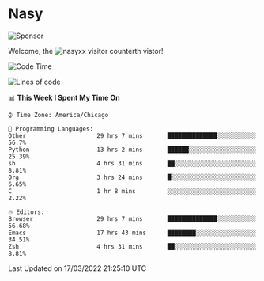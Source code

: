 # Nasy

<!--
<p align="center">
<img height="200" src="https://github-readme-stats.vercel.app/api?username=nasyxx&count_private=true&show_icons=true&theme=dracula&include_all_commits=true"/>
<img height="200" src="https://github-readme-stats.vercel.app/api/top-langs/?username=nasyxx&theme=dracula&hide=html,jupyter+notebook&count_private=true&show_icons=true"/>
</p>

  
----------------
-->

![Sponsor](https://img.shields.io/static/v1.svg?label=Sponsor&message=%E2%9D%A4&logo=GitHub&style=flat&color=pink)
 
Welcome, the ![nasyxx visitor counter](https://count.getloli.com/get/@nasyxx?theme=rule34)th vistor!
 
<!--START_SECTION:waka-->
![Code Time](http://img.shields.io/badge/Code%20Time-2%2C050%20hrs%2053%20mins-blue)

![Lines of code](https://img.shields.io/badge/From%20Hello%20World%20I%27ve%20Written-5%20Million%20lines%20of%20code-blue)

📊 **This Week I Spent My Time On** 

```text
⌚︎ Time Zone: America/Chicago

💬 Programming Languages: 
Other                    29 hrs 7 mins       ██████████████░░░░░░░░░░░   56.7% 
Python                   13 hrs 2 mins       ██████░░░░░░░░░░░░░░░░░░░   25.39% 
sh                       4 hrs 31 mins       ██░░░░░░░░░░░░░░░░░░░░░░░   8.81% 
Org                      3 hrs 24 mins       █░░░░░░░░░░░░░░░░░░░░░░░░   6.65% 
C                        1 hr 8 mins         ░░░░░░░░░░░░░░░░░░░░░░░░░   2.22%

🔥 Editors: 
Browser                  29 hrs 7 mins       ██████████████░░░░░░░░░░░   56.68% 
Emacs                    17 hrs 43 mins      ████████░░░░░░░░░░░░░░░░░   34.51% 
Zsh                      4 hrs 31 mins       ██░░░░░░░░░░░░░░░░░░░░░░░   8.81%

```


 Last Updated on 17/03/2022 21:25:10 UTC
<!--END_SECTION:waka-->

<!-- ![visitors](https://visitor-badge.laobi.icu/badge?page_id=nasyxx.nasyxx) -->
